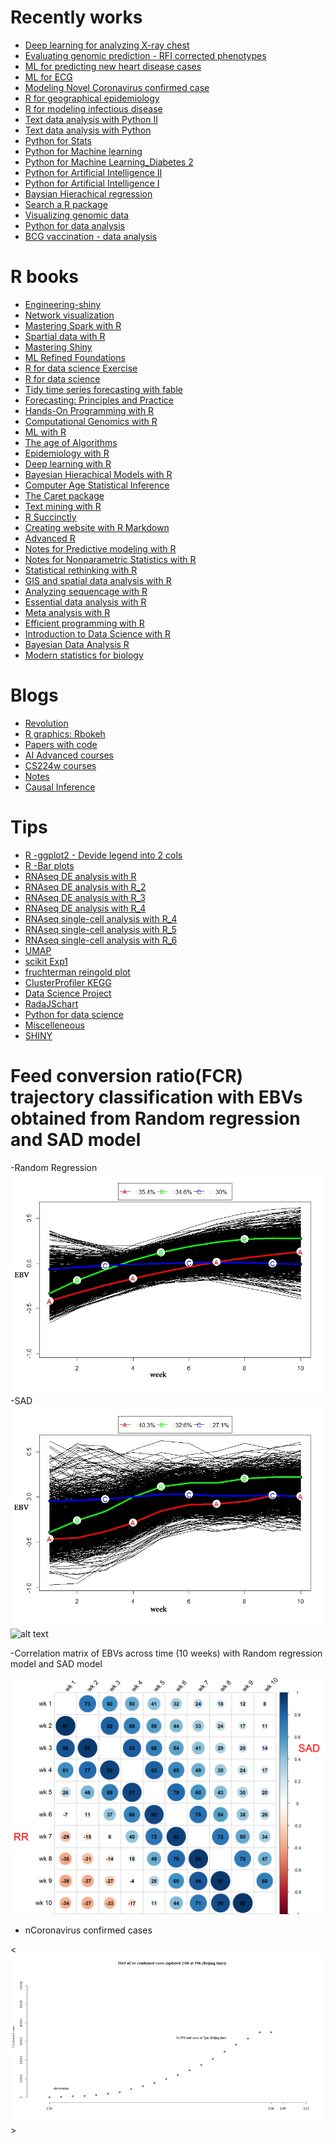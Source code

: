 # Recently works


- [Deep learning for analyzing X-ray chest](https://github.com/vanhungtran/My-work/blob/master/Pneumonia.ipynb)
- [Evaluating genomic prediction - RFI corrected phenotypes](https://github.com/vanhungtran/BLUP/blob/master/RFI.ipynb)
- [ML for predicting new heart disease cases](https://github.com/vanhungtran/My-work/blob/master/heart.ipynb)
- [ML for ECG](https://github.com/vanhungtran/My-work/blob/master/ECG.ipynb)
- [Modeling Novel Coronavirus confirmed case](https://github.com/vanhungtran/nCorona2019?fbclid=IwAR3q0jrroA4Q_z7u2MBfvSNuxR6t72LyJkrjt_wC9iI3EB4NN5dIBBbpiko)
- [R for geographical epidemiology](https://github.com/vanhungtran/geo_epidemiology)
- [R for modeling infectious disease](https://github.com/vanhungtran/My-work/blob/master/Model_infection.md)
- [Text data analysis with Python II](https://github.com/vanhungtran/My-work/blob/master/Text%20analysis%20with%20Python%20II.ipynb)
- [Text data analysis with Python](https://github.com/vanhungtran/My-work/blob/master/Text%20analysis%20with%20Python.ipynb)
- [Python for Stats](https://github.com/vanhungtran/My-work/blob/master/Simple%20stat%20with%20Python.ipynb)
- [Python for Machine learning](https://github.com/vanhungtran/My-work/blob/master/Python%20for%20Machine%20Learning.ipynb)
- [Python for Machine Learning_Diabetes 2](https://github.com/vanhungtran/My-work/blob/master/Machine%20learning%20_Diabete2.ipynb)
- [Python for Artificial Intelligence II](https://github.com/vanhungtran/My-work/blob/master/AI%202.ipynb)
- [Python for Artificial Intelligence I](https://github.com/vanhungtran/My-work/blob/master/Artificial%20Intelligence%20PYTHON%201.ipynb)
- [Baysian Hierachical regression](https://github.com/vanhungtran/My-work/blob/master/Bayesian%20Hierachical.ipynb)
- [Search a R package](searchRpackage.md)
- [Visualizing genomic data](https://github.com/vanhungtran/Visualizing-genomic-data/blob/master/Rbioinfor1.md)
- [Python for data analysis](https://github.com/vanhungtran/My-work/blob/master/python%20essential%20for%20data%20analysis.ipynb)
- [BCG vaccination - data analysis](https://github.com/vanhungtran/My-work/blob/master/solution_exercise.pdf)


# R books
- [Engineering-shiny](https://engineering-shiny.org/matters.html)
- [Network visualization](https://kateto.net/network-visualization)
- [Mastering Spark with R](https://therinspark.com/index.html)
- [Spartial data with R](https://cengel.github.io/R-spatial/mapping.html)
- [Mastering Shiny](https://mastering-shiny.org/)
- [ML Refined Foundations](https://github.com/jermwatt/machine_learning_refined)
- [R for data science Exercise](https://jrnold.github.io/r4ds-exercise-solutions/data-visualisation.html#position-adjustments)
- [R for data science](https://r4ds.had.co.nz/)
- [Tidy time series forecasting with fable](https://tidyverts.github.io/tidy-forecasting-principles/)
- [Forecasting: Principles and Practice](https://otexts.com/fpp2/)
- [Hands-On Programming with R](https://rstudio-education.github.io/hopr/)
- [Computational Genomics with R](https://compgenomr.github.io/book/)
- [ML with R](https://bradleyboehmke.github.io/HOML/)
- [The age of Algorithms](https://1drv.ms/b/s!AiyGWQBbXDVrhKgVRiheLYyXWTt0IQ)
- [Epidemiology with R](https://1drv.ms/b/s!AiyGWQBbXDVrhKtmWkg4cncqoj5ehw)
- [Deep learning with R](https://1drv.ms/b/s!AiyGWQBbXDVrhKddG8lhTquZChFEEg)
- [Bayesian Hierachical Models with R](https://1drv.ms/b/s!AiyGWQBbXDVrhKdFwxCAYj1AwB-zjA)
- [Computer Age Statistical Inference](https://1drv.ms/b/s!AiyGWQBbXDVrhK4HIlBR84xCslF_bw)
- [The Caret package](http://topepo.github.io/caret/index.html)
- [Text mining with R](https://www.tidytextmining.com/)
- [R Succinctly](http://ebooks.syncfusion.com/downloads/R_Succinctly/R_Succinctly.pdf?AWSAccessKeyId=AKIAWH6GYCX35CXR36F6&Expires=1589366869&Signature=vVTbV%2FlmQ60sM4jJhS9ccd%2Fpk0Y%3D)
- [Creating website with R Markdown](https://bookdown.org/yihui/blogdown/)
- [Advanced R](https://adv-r.hadley.nz/)
- [Notes for Predictive modeling with R](https://bookdown.org/egarpor/PM-UC3M/)
- [Notes for Nonparametric Statistics with R](https://bookdown.org/egarpor/NP-UC3M/)
- [Statistical rethinking with R](https://bookdown.org/ajkurz/Statistical_Rethinking_recoded/)
- [GIS and spatial data analysis with R](https://mgimond.github.io/Spatial/index.html)
- [Analyzing sequencage with R](http://bioconductor.org/packages/devel/bioc/vignettes/DESeq2/inst/doc/DESeq2.html)
- [Essential data analysis with R](https://rkabacoff.github.io/datavis/Models.html)
- [Meta analysis with R](https://bookdown.org/MathiasHarrer/Doing_Meta_Analysis_in_R/dmetar.html)
- [Efficient programming with R](https://csgillespie.github.io/efficientR/)
- [Introduction to Data Science with R](https://rafalab.github.io/dsbook/index.html)
- [Bayesian Data Analysis R](http://avehtari.github.io/BDA_R_demos/)
- [Modern statistics for biology](https://web.stanford.edu/class/bios221/book/)


# Blogs
- [Revolution](https://blog.revolutionanalytics.com/)
- [R graphics: Rbokeh](https://hafen.github.io/rbokeh/articles/rbokeh.html)
- [Papers with code](https://paperswithcode.com/)
- [AI Advanced courses](https://www.reddit.com/r/MachineLearning/comments/fdw0ax/d_advanced_courses_update/)
- [CS224w courses](https://web.stanford.edu/class/cs224w/?fbclid=IwAR3YR2II7VBo41QGpawU701DtsUgnt0uisaJdS2xbtBnPrhAuzhzGvSqbNw)
- [Notes](http://users.stat.umn.edu/~helwig/notes/)
- [Causal Inference](https://mixtape.scunning.com/index.html)

# Tips

- [R -ggplot2 - Devide legend into 2 cols ](https://stackoverflow.com/questions/27803710/ggplot2-divide-legend-into-two-columns-each-with-its-own-title)
- [R -Bar plots](http://applied-r.com/ggplot-bar-graphs/)
- [RNAseq DE analysis with R](http://monashbioinformaticsplatform.github.io/RNAseq-DE-analysis-with-R/RNAseq_DE_analysis_with_R.html)
- [RNAseq DE analysis with R_2](https://gist.github.com/jdblischak/fdb1745612927252a7633751e5e60bcb)
- [RNAseq DE analysis with R_3](https://bioconnector.github.io/workshops/r-rnaseq-airway.html)
- [RNAseq DE analysis with R_4](http://bioconductor.org/packages/devel/bioc/vignettes/DESeq2/inst/doc/DESeq2.html)
- [RNAseq single-cell analysis with R_4](https://osca.bioconductor.org/)
- [RNAseq single-cell analysis with R_5](http://www.nathalievialaneix.eu/doc/html/TP1_normalization.html)
- [RNAseq single-cell analysis with R_6](https://www.bioconductor.org/packages/release/bioc/vignettes/debrowser/inst/doc/DEBrowser.html)
- [UMAP](https://pair-code.github.io/understanding-umap/)
- [scikit Exp1](https://towardsdatascience.com/model-design-and-selection-with-scikit-learn-18a29041d02a)
- [fruchterman reingold plot](https://www.biostars.org/p/285296/)
- [ClusterProfiler KEGG](https://yulab-smu.github.io/clusterProfiler-book/chapter3.html#input-data)
- [Data Science Project](https://github.com/achuthasubhash/Complete-Life-Cycle-of-a-Data-Science-Project/)
- [RadaJSchart](https://github.com/MangoTheCat/radarchart)
- [Python for data science](https://jakevdp.github.io/PythonDataScienceHandbook/05.03-hyperparameters-and-model-validation.html)
- [Miscelleneous](https://rstudio4edu.github.io/rstudio4edu-book/doc-yours.html)
- [SHINY](https://github.com/mkearney/shinyapps_links)

# Feed conversion ratio(FCR) trajectory classification with EBVs obtained from Random regression and SAD model



-Random Regression 
![alt text](https://github.com/vanhungtran/My-work/blob/master/RR_corect_unit.jpg)
-SAD
![alt text](https://github.com/vanhungtran/My-work/blob/master/traj_SAD_06.jpg)
![alt text](https://github.com/vanhungtran/My-work/blob/master/my.gif)



-Correlation matrix of EBVs across time (10 weeks) with Random regression model and SAD model

![alt text](https://github.com/vanhungtran/My-work/blob/master/corr1509.png)


<!---
<# Loisirs>
<- [R for animated bar charts](https://towardsdatascience.com/create-animated-bar-charts-using-r-31d09e5841da)> 

<![alt text](https://github.com/vanhungtran/My-work/blob/master/gganim.gif)> 

-->
- nCoronavirus confirmed cases

<![alt text](https://github.com/vanhungtran/nCorona2019/blob/master/Best%20models%20for%20nCon2019.gif)> 




